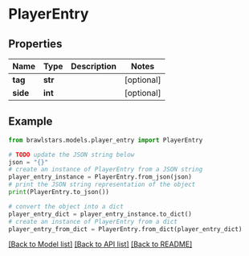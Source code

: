 # PlayerEntry


## Properties

Name | Type | Description | Notes
------------ | ------------- | ------------- | -------------
**tag** | **str** |  | [optional] 
**side** | **int** |  | [optional] 

## Example

```python
from brawlstars.models.player_entry import PlayerEntry

# TODO update the JSON string below
json = "{}"
# create an instance of PlayerEntry from a JSON string
player_entry_instance = PlayerEntry.from_json(json)
# print the JSON string representation of the object
print(PlayerEntry.to_json())

# convert the object into a dict
player_entry_dict = player_entry_instance.to_dict()
# create an instance of PlayerEntry from a dict
player_entry_from_dict = PlayerEntry.from_dict(player_entry_dict)
```
[[Back to Model list]](../README.md#documentation-for-models) [[Back to API list]](../README.md#documentation-for-api-endpoints) [[Back to README]](../README.md)


